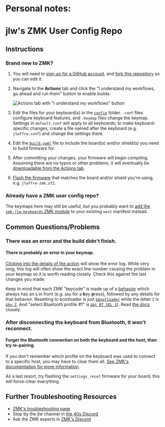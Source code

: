 # Personal notes:











# jlw's ZMK User Config Repo

## Instructions

### Brand new to ZMK?

1. You will need to [sign up for a GitHub account](https://github.com/signup), and [fork this repository](https://docs.github.com/en/get-started/quickstart/fork-a-repo#forking-a-repository) so you can edit it.
2. Navigate to the **Actions** tab and click the "I understand my workflows, go ahead and run them" button to enable builds.

   ![Actions tab with "I understand my workflows" button](https://i.imgur.com/B7cTAE6.png)
3. Edit the files for your keyboard(s) in the [`config`](config/) folder. `.conf` files configure keyboard features, and `.keymap` files change the keymap. Settings in `default.conf` will apply to all keyboards; to make keyboard-specific changes, create a file named after the keyboard (e.g. `jlwffre.conf`) and change the settings there.
4. Edit the [`build.yaml`](build.yaml) file to include the board(s) and/or shield(s) you need to build firmware for.
5. After committing your changes, your firmware will begin compiling. Assuming there are no typos or other problems, it will eventually be [downloadable from the Actions tab](https://zmk.dev/docs/user-setup#installing-the-firmware).
6. [Flash the firmware](https://zmk.dev/docs/user-setup#flashing-uf2-files) that matches the board and/or shield you're using, e.g. `jlwffre-zmk.uf2`.

### Already have a ZMK user config repo?

The keymaps here may still be useful, but you probably want to [add the `zmk-jlw-keyboards` ZMK module](https://github.com/josh-l-wang/zmk-jlw-keyboards) to your existing `west` manifest instead.

## Common Questions/Problems

### There was an error and the build didn't finish.

#### There is probably an error in your keymap.

[Clicking into the details of the action](https://docs.github.com/en/actions/quickstart#viewing-your-workflow-results) will show the error log. While very long, this log will often show the exact line number causing the problem in your keymap so it is worth reading closely. Check this against the last changes you made.

Keep in mind that each ZMK "keycode" is made up of a [behavior](https://zmk.dev/docs/features/keymaps#behaviors) which always has an `&` in front (e.g. `&kp` for a **k**ey **p**ress), followed by any details for that behavior.
Resetting to bootloader is just [`&bootloader`](https://zmk.dev/docs/behaviors/reset) while the letter `Z` is [`&kp Z`](https://zmk.dev/docs/behaviors/key-press). And "select Bluetooth profile #1" is [`&bt BT_SEL 1`](https://zmk.dev/docs/behaviors/bluetooth)). Read [the docs](https://zmk.dev/docs/) closely.

### After disconnecting the keyboard from Bluetooth, it won't reconnect.

#### Forget the Bluetooth connection on both the keyboard and the host, then try re-pairing.

If you don't remember which profile on the keyboard was used to connect to a specific host, you may have to clear them all. [See ZMK's documentation for more information](https://zmk.dev/docs/behaviors/bluetooth#bluetooth-pairing-and-profiles).

As a last resort, try flashing the `settings_reset` firmware for your board; this will force-clear everything.

## Further Troubleshooting Resources

- [ZMK's troubleshooting page](https://zmk.dev/docs/troubleshooting)
- Stop by the jlw channel in [the 40s Discord](https://discord.gg/40percent)
- Ask the ZMK experts in [ZMK's Discord](https://zmk.dev/community/discord/invite)
